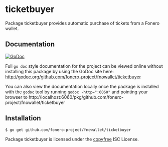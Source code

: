 ticketbuyer
===========

Package ticketbuyer provides automatic purchase of tickets from a Fonero wallet.

## Documentation

[![GoDoc](https://godoc.org/github.com/fonero-project/fnowallet/ticketbuyer?status.png)](http://godoc.org/github.com/fonero-project/fnowallet/ticketbuyer)

Full `go doc` style documentation for the project can be viewed online without
installing this package by using the GoDoc site here:
http://godoc.org/github.com/fonero-project/fnowallet/ticketbuyer

You can also view the documentation locally once the package is installed with
the `godoc` tool by running `godoc -http=":6060"` and pointing your browser to
http://localhost:6060/pkg/github.com/fonero-project/fnowallet/ticketbuyer

## Installation

```bash
$ go get github.com/fonero-project/fnowallet/ticketbuyer
```

Package ticketbuyer is licensed under the [copyfree](http://copyfree.org) ISC
License.
